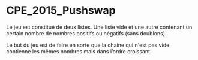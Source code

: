 # CPE_2015_Pushswap

Le jeu est constitué de deux listes. Une liste vide et une autre
contenant un certain nombre de nombres positifs ou négatifs (sans doublons).

Le but du jeu est de faire en sorte que la chaine qui n'est pas vide contienne les mêmes nombres mais dans l’ordre croissant.

